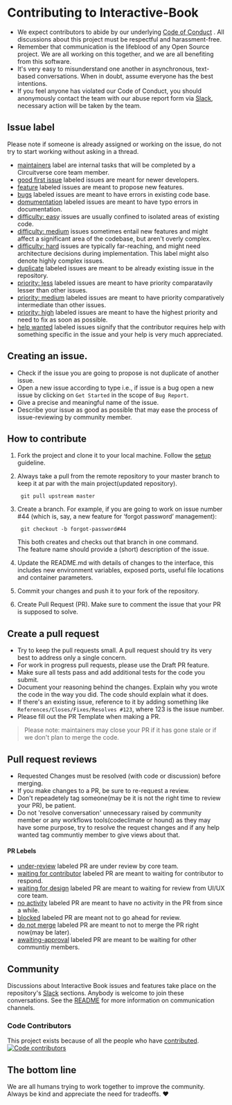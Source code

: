 # Contributing to Interactive-Book 

- We expect contributors to abide by our underlying [Code of Conduct](https://github.com/CircuitVerse/Interactive-Book/blob/master/CODE_OF_CONDUCT.md) . All discussions about this project must be respectful and harassment-free.
- Remember that communication is the lifeblood of any Open Source project. We are all working on this together, and we are all benefiting from this software.
- It's very easy to misunderstand one another in asynchronous, text-based conversations. When in doubt, assume everyone has the best intentions.
- If you feel anyone has violated our Code of Conduct, you should anonymously contact the team with our abuse report form via [Slack](https://circuitverse.org/slack), necessary action will be taken by the team.

## Issue label

Please note if someone is already assigned or working on the issue, do not try to start working without asking in a thread.

- [maintainers](https://github.com/CircuitVerse/Interactive-Book/labels/core-team) label are internal tasks that will be completed by a Circuitverse core team member. 
- [good first issue](https://github.com/CircuitVerse/Interactive-Book/labels/good%20first%20issue) labeled issues are meant for newer developers.
- [feature](https://github.com/CircuitVerse/CircuitVerse/labels/%F0%9F%8C%9F%20feature) labeled issues are meant to propose new features.
- [bugs](https://github.com/CircuitVerse/Interactive-Book/labels/bug) labeled issues are meant to have errors in existing code base.
- [domumentation](https://github.com/CircuitVerse/Interactive-Book/labels/documentation) labeled issues are meant to have typo errors in documentation.
- [difficulty: easy](https://github.com/CircuitVerse/Interactive-Book/labels/difficulty%3A%20easy) issues are usually confined to isolated areas of existing code.
- [difficulty: medium](https://github.com/CircuitVerse/Interactive-Book/labels/difficulty%3A%20medium) issues sometimes entail new features and might affect a significant area of the codebase, but aren't overly complex.
- [difficulty: hard](https://github.com/CircuitVerse/Interactive-Book/labels/difficulty%3A%20hard) issues are typically far-reaching, and might need architecture decisions during implementation. This label might also denote highly complex issues.
- [duplicate](https://github.com/CircuitVerse/Interactive-Book/labels/duplicate) labeled issues are meant to be already existing issue in the repository.
- [priority: less](https://github.com/CircuitVerse/Interactive-Book/labels/priority%3Aless) labeled issues are meant to have priority comparatavily lesser than other issues.
- [priority: medium](https://github.com/CircuitVerse/Interactive-Book/labels/priority%3Amedium) labeled issues are meant to have priority comparatively intermediate than other issues.
- [priority: high](https://github.com/CircuitVerse/Interactive-Book/labels/priority%3Ahigh) labeled issues are meant to have the highest priority and need to fix as soon as possible.
- [help wanted](https://github.com/CircuitVerse/Interactive-Book/labels/help%20wanted) labeled issues signify that the contributor requires help with something specific in the issue and your help is very much appreciated.

## Creating an issue.

- Check if the issue you are going to propose is not duplicate of another issue.
- Open a new issue according to type i.e., if issue is a bug open a new issue by clicking on `Get Started` in the scope of `Bug Report`.
- Give a precise and meaningful name of the issue.
- Describe your issue as good as possible that may ease the process of issue-reviewing by community member.

## How to contribute

1. Fork the project and clone it to your local machine. Follow the [setup](https://github.com/CircuitVerse/Interactive-Book#local-environment) guideline.
2. Always take a pull from the remote repository to your master branch to keep it at par with the main project(updated repository).
        
        git pull upstream master
        
3. Create a branch. For example, if you are going to work on issue number #44 (which is, say, a new feature for ‘forgot password’ management):

        git checkout -b forgot-password#44

    This both creates and checks out that branch in one command.  
    The feature name should provide a (short) description of the issue.

4. Update the README.md with details of changes to the interface, this includes new environment variables, exposed ports, useful file locations and container parameters.
5. Commit your changes and push it to your fork of the repository.
6. Create Pull Request (PR). Make sure to comment the issue that your PR is supposed to solve.

## Create a pull request

- Try to keep the pull requests small. A pull request should try its very best to address only a single concern.
- For work in progress pull requests, please use the Draft PR feature.
- Make sure all tests pass and add additional tests for the code you submit.
- Document your reasoning behind the changes. Explain why you wrote the code in the way you did. The code should explain what it does.
- If there's an existing issue, reference to it by adding something like `References/Closes/Fixes/Resolves #123`, where 123 is the issue number. 
- Please fill out the PR Template when making a PR.

> Please note: maintainers may close your PR if it has gone stale or if we don't plan to merge the code.

## Pull request reviews

- Requested Changes must be resolved (with code or discussion) before merging.
- If you make changes to a PR, be sure to re-request a review.
- Don't repeadetely tag someone(may be it is not the right time to review your PR), be patient.
- Do not 'resolve conversation' unnecessary raised by community member or any workflows tools(codeclimate or hound) as they may have some purpose, try to resolve the request changes and if any help wanted tag communtiy member to give views about that.

#### PR Lebels

- [under-review](https://github.com/CircuitVerse/Interactive-Book/labels/under-review) labeled PR are under review by core team.
- [waiting for contributor](https://github.com/CircuitVerse/Interactive-Book/labels/waiting-for-contributor) labeled PR are meant to waiting for contributor to respond.
- [waiting for design](https://github.com/CircuitVerse/Interactive-Book/labels/waiting-for-design) labeled PR are meant to waiting for review from UI/UX core team.
- [no activity](https://github.com/CircuitVerse/Interactive-Book/labels/no%20activity) labeled PR are meant to have no activity in the PR from since a while.
- [blocked](https://github.com/CircuitVerse/Interactive-Book/labels/blocked) labeled PR are meant not to go ahead for review.
- [do not merge](https://github.com/CircuitVerse/Interactive-Book/labels/do%20not%20merge) labeled PR are meant to not to merge the PR right now(may be later).
- [awaiting-approval](https://github.com/CircuitVerse/CircuitVerse/labels/awaiting-approval) labeled PR are meant to be waiting for other communtiy members.

## Community
Discussions about Interactive Book issues and features take place on the repository's [Slack](https://circuitverse.org/slack) sections. Anybody is welcome to join these conversations. See the [README](README.md) for more information on communication channels.

### Code Contributors

This project exists because of all the people who have [contributed]((CONTRIBUTING.md)).
<a href="https://github.com/CircuitVerse/Interactive-Book/graphs/contributors"><img src="https://opencollective.com/CircuitVerse/contributors.svg?width=890&button=false" alt="Code contributors" /></a>

## The bottom line

We are all humans trying to work together to improve the community. Always be kind and appreciate the need for tradeoffs. ❤️
